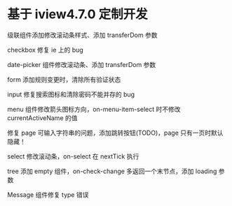 # 基于 iview4.7.0 定制开发

级联组件添加修改滚动条样式、添加 transferDom 参数

checkbox 修复 ie 上的 bug

date-picker 组件修改滚动条、添加 transferDom 参数

form 添加规则变更时，清除所有验证状态

input 修复搜索图标和清除密码不能并存的 bug

menu 组件修改箭头图标方向，on-menu-item-select 时不修改 currentActiveName 的值

修复 page 可输入字符串的问题，添加跳转按钮(TODO)，page 只有一页时默认隐藏！

select 修改滚动条，on-select 在 nextTick 执行

tree 添加 empty 组件，on-check-change 多返回一个末节点，添加 loading 参数

Message 组件修复 type 错误

<!-- # 修改 table 默认序号 -->

<!-- # table tooltip 改为 title，cell 默认改为居中，添加 pageSize、current、enableIndeterminate、virtualScroll、selectedRowList 参数，滚到底部 bottom 事件

selectedRowList -->
